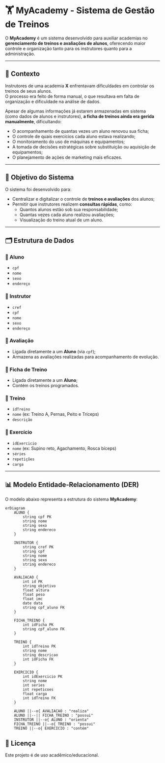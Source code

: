 # 🏋️ MyAcademy - Sistema de Gestão de Treinos

O **MyAcademy** é um sistema desenvolvido para auxiliar academias no **gerenciamento de treinos e avaliações de alunos**, oferecendo maior controle e organização tanto para os instrutores quanto para a administração.

---

## 📌 Contexto

Instrutores de uma academia **X** enfrentavam dificuldades em controlar os treinos de seus alunos.  
O processo era feito de forma manual, o que resultava em falta de organização e dificuldade na análise de dados.  

Apesar de algumas informações já estarem armazenadas em sistema (como dados de alunos e instrutores), **a ficha de treinos ainda era gerida manualmente**, dificultando:

- O acompanhamento de quantas vezes um aluno renovou sua ficha;
- O controle de quais exercícios cada aluno estava realizando;
- O monitoramento do uso de máquinas e equipamentos;
- A tomada de decisões estratégicas sobre substituição ou aquisição de equipamentos;
- O planejamento de ações de marketing mais eficazes.

---

## 🎯 Objetivo do Sistema

O sistema foi desenvolvido para:

- Centralizar e digitalizar o controle de **treinos e avaliações** dos alunos;
- Permitir que instrutores realizem **consultas rápidas**, como:
  - Quantos alunos estão sob sua responsabilidade;
  - Quantas vezes cada aluno realizou avaliações;
  - Visualização do treino atual de um aluno.

---

## 🗂️ Estrutura de Dados

### 📌 Aluno
- `cpf`
- `nome`
- `sexo`
- `endereço`

### 📌 Instrutor
- `cref`
- `cpf`
- `nome`
- `sexo`
- `endereço`

### 📌 Avaliação
- Ligada diretamente a um **Aluno** (via `cpf`);
- Armazena as avaliações realizadas para acompanhamento de evolução.

### 📌 Ficha de Treino
- Ligada diretamente a um **Aluno**;
- Contém os treinos programados.

### 📌 Treino
- `idTreino`
- `nome` (ex: Treino A, Pernas, Peito e Tríceps)
- `descrição`

### 📌 Exercício
- `idExercicio`
- `nome` (ex: Supino reto, Agachamento, Rosca bíceps)
- `séries`
- `repetições`
- `carga`

---

## 📊 Modelo Entidade-Relacionamento (DER)

O modelo abaixo representa a estrutura do sistema **MyAcademy**:

```mermaid
erDiagram
    ALUNO {
        string cpf PK
        string nome
        string sexo
        string endereco
    }

    INSTRUTOR {
        string cref PK
        string cpf
        string nome
        string sexo
        string endereco
    }

    AVALIACAO {
        int id PK
        string objetivo
        float altura
        float peso
        float imc
        date data
        string cpf_aluno FK
    }

    FICHA_TREINO {
        int idFicha PK
        string cpf_aluno FK
    }

    TREINO {
        int idTreino PK
        string nome
        string descricao
        int idFicha FK
    }

    EXERCICIO {
        int idExercicio PK
        string nome
        int series
        int repeticoes
        float carga
        int idTreino FK
    }

    ALUNO ||--o{ AVALIACAO : "realiza"
    ALUNO ||--|| FICHA_TREINO : "possui"
    INSTRUTOR ||--o{ ALUNO : "orienta"
    FICHA_TREINO ||--o{ TREINO : "possui"
    TREINO ||--o{ EXERCICIO : "contém"
```

## 📄 Licença
Este projeto é de uso acadêmico/educacional.  